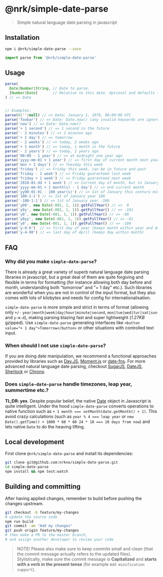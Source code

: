 # @nrk/simple-date-parse

> Simple natural language date parsing in javascript

## Installation

```bash
npm i @nrk/simple-date-parse --save
```
```js
import parse from '@nrk/simple-date-parse'
```

## Usage
```js
parse(
  Date|Number|String, // Date to parse.
  [Number|Date]       // Relative to this date. Optional and defaults to Date.now()
) // => Date


// Examples:
parse(0|''|null) // => Date: January 1, 1970, 00:00:00 UTC
parse('foobar') // => Date: Date.now() (any invalid keywords are ignored)
parse('now') // => Date: Date.now()
parse('+ 1 second') // => 1 second in the future
parse('- 2 minutes') // => 2 minutes ago
parse('+ 1 day') // => tomorrow
parse('- 2 weeks') // => today, 2 weeks ago
parse('+ 1 month') // => today, 1 month in the future
parse('- 2 years') // => today, 2 years ago
parse('00:00 - 1 year') // => at midnight one year ago
parse('yyyy-mm-01 + 1 year') // => first day of current month next year
parse('mon + 1 days') // => Tuesday this week
parse('friday') // => Friday this week, can be in future and past
parse('friday - 1 week') // => Friday guaranteed last week
parse('friday + 1 week') // => Friday guaranteed next week
parse('2018-01-dd + 1 week') // => Current day of month, but in January 2018 plus one week
parse('yyyy-mm-01 + 1 month(s) - 1 day') // => end current month
parse('yy00-01-01 - 100 year(s)') // => 1st of January this century minus 100 years
parse('100-1-1') // => 1st of January year 100
parse('-100-1-1') // => 1st of January year -100
parse('y00', new Date(-081, 1, 1)).getFullYear() // =>  0
parse('y0y', new Date(-081, 1, 1)).getFullYear() // => -101
parse('y0', new Date(-081, 1, 1)).getFullYear() // => -80
parse('y0yy', new Date(-081, 1, 1)).getFullYear() // => -81
parse('y0', new Date(-081, 1, 1)).getFullYear() // => -180
parse('y-0-0')  // => first day of year (keeps month within year and day within month)
parse('y-4-90') // => last day of April (keeps day within month)
```


## FAQ
### Why did you make `simple-date-parse`?

There is already a great variety of superb natural language date parsing libraries in javascript, but a great deal of them are quite forgiving and flexible in terms for formatting (for instance allowing both day before and month, understanding both "tomorrow" and "+ 1 day" etc.). Such libraries are wonderful when you are not in control of the input format, but they also comes with lots of kilobytes and needs for config for internationalisation.

`simple-date-parse` is more simple and strict in terms of format (allowing only `+/-` `year|month|week|day|hour|minute|second`, `mon|tue|wed|tur|sat|sun` and `y-m-d`), making parsing blazing fast and super lightweight (*1.27KB* gzipped). Use `simple-date-parse` generating interfaces like `<button value="+ 1 day">Tomorrow</button>` or other situations with controlled text input.


### When should I not use `simple-date-parse`?
If you are doing date manipulation, we recommend a functional approaches provided by libraries such as [Day.JS](https://github.com/xx45/dayjs), [Moment.js](https://momentjs.com/) or [date-fns](https://date-fns.org/). For more advanced natural language date parsing, checkout [SugarJS](https://sugarjs.com/dates/#/Parsing), [DateJS](https://github.com/datejs/Datejs), [Sherlock](https://github.com/neilgupta/Sherlock) or [Chrono](https://github.com/wanasit/chrono).

### Does `simple-date-parse` handle timezones, leap year, summertime etc.?

**TL;DR: yes**. Despite popular belief, the native [Date](https://developer.mozilla.org/en-US/docs/Web/JavaScript/Reference/Global_Objects/Date) object in Javascript is quite intelligent. Under the hood `simple-date-parse` converts operations to native function such as `+ 1 month === setMonth(date.getMonth() + 1)`. This avoid crazy calculations (such as `year % 4 === leap year` or `new Date().getTime() + 1000 * 60 * 60 24 * 10 === 10 days from now`) and lets native `Date` to do the heaving lifting.

## Local development
First clone `@nrk/simple-date-parse` and install its dependencies:

```bash
git clone git@github.com:nrkno/simple-date-parse.git
cd simple-date-parse
npm install && npm test:watch
```

## Building and committing
After having applied changes, remember to build before pushing the changes upstream.

```bash
git checkout -b feature/my-changes
# update the source code
npm run build
git commit -am "Add my changes"
git push origin feature/my-changes
# then make a PR to the master branch,
# and assign another developer to review your code
```

> NOTE! Please also make sure to keep commits small and clean (that the commit message actually refers to the updated files).  
> Stylistically, make sure the commit message is **Capitalized** and **starts with a verb in the present tense** (for example `Add minification support`).
